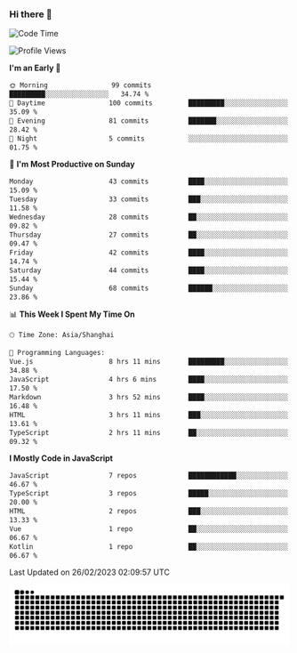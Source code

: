 ### Hi there 👋
<!--  ![visitors](https://visitor-badge.laobi.icu/badge?page_id=huamurui) -->

<!-- [![知乎](https://img.shields.io/badge/dynamic/json?url=https%3A%2F%2Fapi.swo.moe%2Fstats%2Fzhihu%2Fke-ai-wu-li-de-nan-hai-zi&query=count&color=282c34&label=%E7%9F%A5%E4%B9%8E&labelColor=0084ff&logo=zhihu&logoColor=ffffff&suffix=+%E5%85%B3%E6%B3%A8&cacheSeconds=3600)](https://www.zhihu.com/people/ke-ai-wu-li-de-nan-hai-zi)
 -->


<!--START_SECTION:waka-->
![Code Time](http://img.shields.io/badge/Code%20Time-382%20hrs%2034%20mins-blue)

![Profile Views](http://img.shields.io/badge/Profile%20Views-1-blue)

**I'm an Early 🐤** 

```text
🌞 Morning                99 commits          █████████░░░░░░░░░░░░░░░░   34.74 % 
🌆 Daytime                100 commits         █████████░░░░░░░░░░░░░░░░   35.09 % 
🌃 Evening                81 commits          ███████░░░░░░░░░░░░░░░░░░   28.42 % 
🌙 Night                  5 commits           ░░░░░░░░░░░░░░░░░░░░░░░░░   01.75 % 
```
📅 **I'm Most Productive on Sunday** 

```text
Monday                   43 commits          ████░░░░░░░░░░░░░░░░░░░░░   15.09 % 
Tuesday                  33 commits          ███░░░░░░░░░░░░░░░░░░░░░░   11.58 % 
Wednesday                28 commits          ██░░░░░░░░░░░░░░░░░░░░░░░   09.82 % 
Thursday                 27 commits          ██░░░░░░░░░░░░░░░░░░░░░░░   09.47 % 
Friday                   42 commits          ████░░░░░░░░░░░░░░░░░░░░░   14.74 % 
Saturday                 44 commits          ████░░░░░░░░░░░░░░░░░░░░░   15.44 % 
Sunday                   68 commits          ██████░░░░░░░░░░░░░░░░░░░   23.86 % 
```


📊 **This Week I Spent My Time On** 

```text
🕑︎ Time Zone: Asia/Shanghai

💬 Programming Languages: 
Vue.js                   8 hrs 11 mins       █████████░░░░░░░░░░░░░░░░   34.88 % 
JavaScript               4 hrs 6 mins        ████░░░░░░░░░░░░░░░░░░░░░   17.50 % 
Markdown                 3 hrs 52 mins       ████░░░░░░░░░░░░░░░░░░░░░   16.48 % 
HTML                     3 hrs 11 mins       ███░░░░░░░░░░░░░░░░░░░░░░   13.61 % 
TypeScript               2 hrs 11 mins       ██░░░░░░░░░░░░░░░░░░░░░░░   09.32 % 
```

**I Mostly Code in JavaScript** 

```text
JavaScript               7 repos             ████████████░░░░░░░░░░░░░   46.67 % 
TypeScript               3 repos             █████░░░░░░░░░░░░░░░░░░░░   20.00 % 
HTML                     2 repos             ███░░░░░░░░░░░░░░░░░░░░░░   13.33 % 
Vue                      1 repo              ██░░░░░░░░░░░░░░░░░░░░░░░   06.67 % 
Kotlin                   1 repo              ██░░░░░░░░░░░░░░░░░░░░░░░   06.67 % 
```




 Last Updated on 26/02/2023 02:09:57 UTC
<!--END_SECTION:waka-->

<!--
![知乎](https://stats.justsong.cn/api/zhihu?username=ke-ai-wu-li-de-nan-hai-zi)
![bilibili](https://stats.justsong.cn/api/bilibili/?id=144672037)
![leetcode](https://stats.justsong.cn/api/leetcode?username=yun-tai-f&cn=true)
![huamurui's Most used languages](https://github-readme-stats.vercel.app/api/top-langs?username=huamurui&show_icons=true&count_private=true&layout=compact&hide_border=true&langs_count=10)

<img align="right" src="https://github-readme-stats.vercel.app/api?username=huamurui&show_icons=true&theme=radical">

**huamurui/huamurui** is a ✨ _special_ ✨ repository because its `README.md` (this file) appears on your GitHub profile.

Here are some ideas to get you started:

- 🔭 I’m currently working on ...
- 🌱 I’m currently learning ...
- 👯 I’m looking to collaborate on ...
- 🤔 I’m looking for help with ...
- 💬 Ask me about ...
- 📫 How to reach me: ...
- 😄 Pronouns: ...
- ⚡ Fun fact: ...
-->

![huamurui](https://raw.githubusercontent.com/huamurui/huamurui/main/assets/github-contribution-grid-snake.svg)
<!-- ![huamurui](https://count.getloli.com/get/@huamurui) -->
